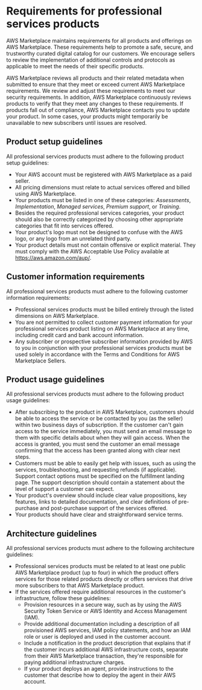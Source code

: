 # Requirements for professional services products<a name="proserv-product-guidelines"></a>

AWS Marketplace maintains requirements for all products and offerings on AWS Marketplace\. These requirements help to promote a safe, secure, and trustworthy curated digital catalog for our customers\. We encourage sellers to review the implementation of additional controls and protocols as applicable to meet the needs of their specific products\.

AWS Marketplace reviews all products and their related metadata when submitted to ensure that they meet or exceed current AWS Marketplace requirements\. We review and adjust these requirements to meet our security requirements\. In addition, AWS Marketplace continuously reviews products to verify that they meet any changes to these requirements\. If products fall out of compliance, AWS Marketplace contacts you to update your product\. In some cases, your products might temporarily be unavailable to new subscribers until issues are resolved\.

## Product setup guidelines<a name="proserv-guidelines-setup"></a>

All professional services products must adhere to the following product setup guidelines:
+ Your AWS account must be registered with AWS Marketplace as a paid seller\.
+ All pricing dimensions must relate to actual services offered and billed using AWS Marketplace\.
+ Your products must be listed in one of these categories: *Assessments*, *Implementation*, *Managed services*, *Premium support*, or *Training*\. 
+ Besides the required professional services categories, your product should also be correctly categorized by choosing other appropriate categories that fit into services offered\.
+ Your product's logo must not be designed to confuse with the AWS logo, or any logo from an unrelated third party\.
+ Your product details must not contain offensive or explicit material\. They must comply with the AWS Acceptable Use Policy available at [https://aws\.amazon\.com/aup/](https://aws.amazon.com/aup/)\.

## Customer information requirements<a name="proserv-guidelines-customer-info"></a>

All professional services products must adhere to the following customer information requirements:
+ Professional services products must be billed entirely through the listed dimensions on AWS Marketplace\.
+ You are not permitted to collect customer payment information for your professional services product listing on AWS Marketplace at any time, including credit card and bank account information\.
+ Any subscriber or prospective subscriber information provided by AWS to you in conjunction with your professional services products must be used solely in accordance with the Terms and Conditions for AWS Marketplace Sellers\.

## Product usage guidelines<a name="proserv-guidelines-usage"></a>

All professional services products must adhere to the following product usage guidelines:
+ After subscribing to the product in AWS Marketplace, customers should be able to access the service or be contacted by you \(as the seller\) within two business days of subscription\. If the customer can't gain access to the service immediately, you must send an email message to them with specific details about when they will gain access\. When the access is granted, you must send the customer an email message confirming that the access has been granted along with clear next steps\.
+ Customers must be able to easily get help with issues, such as using the services, troubleshooting, and requesting refunds \(if applicable\)\. Support contact options must be specified on the fulfillment landing page\. The support description should contain a statement about the level of support a customer can expect\.
+ Your product's overview should include clear value propositions, key features, links to detailed documentation, and clear definitions of pre\-purchase and post\-purchase support of the services offered\.
+ Your products should have clear and straightforward service terms\.

## Architecture guidelines<a name="proserv-guidelines-architecture"></a>

All professional services products must adhere to the following architecture guidelines:
+ Professional services products must be related to at least one public AWS Marketplace product \(up to four\) in which the product offers services for those related products directly or offers services that drive more subscribers to that AWS Marketplace product\.
+ If the services offered require additional resources in the customer's infrastructure, follow these guidelines:
  + Provision resources in a secure way, such as by using the AWS Security Token Service or AWS Identity and Access Management \(IAM\)\.
  + Provide additional documentation including a description of all provisioned AWS services, IAM policy statements, and how an IAM role or user is deployed and used in the customer account\.
  + Include a notification in the product description that explains that if the customer incurs additional AWS infrastructure costs, separate from their AWS Marketplace transaction, they're responsible for paying additional infrastructure charges\.
  + If your product deploys an agent, provide instructions to the customer that describe how to deploy the agent in their AWS account\.